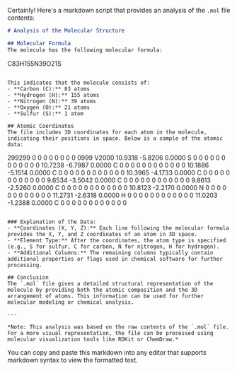 Certainly! Here's a markdown script that provides an analysis of the `.mol` file contents:

```markdown
# Analysis of the Molecular Structure

## Molecular Formula
The molecule has the following molecular formula:
```
C83H155N39O21S
```

This indicates that the molecule consists of:
- **Carbon (C):** 83 atoms
- **Hydrogen (H):** 155 atoms
- **Nitrogen (N):** 39 atoms
- **Oxygen (O):** 21 atoms
- **Sulfur (S):** 1 atom

## Atomic Coordinates
The file includes 3D coordinates for each atom in the molecule, indicating their positions in space. Below is a sample of the atomic data:

```
299299  0  0  0  0  0  0  0  0  0999 V2000
   10.9318   -5.8206    0.0000 S   0  0  0  0  0  0  0  0  0  0  0  0
   10.7238   -6.7987    0.0000 C   0  0  0  0  0  0  0  0  0  0  0  0
   10.1886   -5.1514    0.0000 C   0  0  0  0  0  0  0  0  0  0  0  0
   10.3965   -4.1733    0.0000 C   0  0  0  0  0  0  0  0  0  0  0  0
    9.6534   -3.5042    0.0000 C   0  0  0  0  0  0  0  0  0  0  0  0
    9.8613   -2.5260    0.0000 C   0  0  0  0  0  0  0  0  0  0  0  0
   10.8123   -2.2170    0.0000 N   0  0  0  0  0  0  0  0  0  0  0  0
   11.2731   -2.6318    0.0000 H   0  0  0  0  0  0  0  0  0  0  0  0
   11.0203   -1.2388    0.0000 C   0  0  0  0  0  0  0  0  0  0  0  0
```

### Explanation of the Data:
- **Coordinates (X, Y, Z):** Each line following the molecular formula provides the X, Y, and Z coordinates of an atom in 3D space.
- **Element Type:** After the coordinates, the atom type is specified (e.g., S for sulfur, C for carbon, N for nitrogen, H for hydrogen).
- **Additional Columns:** The remaining columns typically contain additional properties or flags used in chemical software for further processing.

## Conclusion
The `.mol` file gives a detailed structural representation of the molecule by providing both the atomic composition and the 3D arrangement of atoms. This information can be used for further molecular modeling or chemical analysis.

---

*Note: This analysis was based on the raw contents of the `.mol` file. For a more visual representation, the file can be processed using molecular visualization tools like RDKit or ChemDraw.*
```

You can copy and paste this markdown into any editor that supports markdown syntax to view the formatted text.
